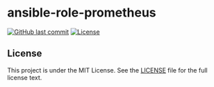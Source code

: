 # ansible-role-prometheus

[![GitHub last commit](https://img.shields.io/github/last-commit/ursinn/ansible-role-prometheus?logo=github&style=for-the-badge)](https://github.com/ursinn/ansible-role-prometheus/commits)
[![License](https://img.shields.io/github/license/ursinn/ansible-role-prometheus?style=for-the-badge)](https://github.com/ursinn/ansible-role-prometheus/blob/main/LICENSE)

## License

This project is under the MIT License. See the [LICENSE](https://github.com/ursinn/ansible-role-prometheus/blob/main/LICENSE) file for the full license text.
